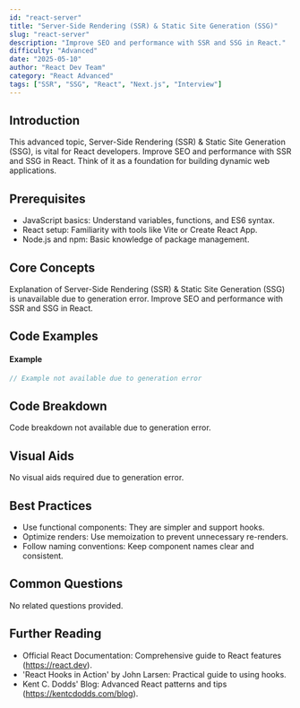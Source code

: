 ```yaml
---
id: "react-server"
title: "Server-Side Rendering (SSR) & Static Site Generation (SSG)"
slug: "react-server"
description: "Improve SEO and performance with SSR and SSG in React."
difficulty: "Advanced"
date: "2025-05-10"
author: "React Dev Team"
category: "React Advanced"
tags: ["SSR", "SSG", "React", "Next.js", "Interview"]
---
```


## Introduction

This advanced topic, Server-Side Rendering (SSR) &amp; Static Site Generation (SSG), is vital for React developers. Improve SEO and performance with SSR and SSG in React. Think of it as a foundation for building dynamic web applications.

## Prerequisites

- JavaScript basics: Understand variables, functions, and ES6 syntax.
- React setup: Familiarity with tools like Vite or Create React App.
- Node.js and npm: Basic knowledge of package management.

## Core Concepts

Explanation of Server-Side Rendering (SSR) &amp; Static Site Generation (SSG) is unavailable due to generation error. Improve SEO and performance with SSR and SSG in React.

## Code Examples

#### Example
```jsx
// Example not available due to generation error
```

## Code Breakdown

Code breakdown not available due to generation error.

## Visual Aids

No visual aids required due to generation error.

## Best Practices

- Use functional components: They are simpler and support hooks.
- Optimize renders: Use memoization to prevent unnecessary re-renders.
- Follow naming conventions: Keep component names clear and consistent.

## Common Questions

No related questions provided.

## Further Reading

- Official React Documentation: Comprehensive guide to React features (https://react.dev).
- 'React Hooks in Action' by John Larsen: Practical guide to using hooks.
- Kent C. Dodds' Blog: Advanced React patterns and tips (https://kentcdodds.com/blog).
